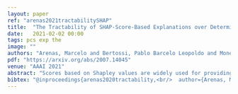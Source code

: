 ```yaml
---
layout: paper
ref: "arenas2021tractabilitySHAP"
title:  "The Tractability of SHAP-Score-Based Explanations over Deterministic and Decomposable Boolean Circuits"
date:   2021-02-02 00:00
tags: pcs exp the
image: ""
authors: "Arenas, Marcelo and Bertossi, Pablo Barcelo Leopoldo and Monet, Mikael"
pdf: "https://arxiv.org/abs/2007.14045"
venue: "AAAI 2021"
abstract: "Scores based on Shapley values are widely used for providing explanations to classification results over machine learning models. A prime example of this is the influential SHAP-score, a version of the Shapley value that can help explain the result of a learned model on a specific entity by assigning a score to every feature. While in general computing Shapley values is a computationally intractable problem, it has recently been claimed that the SHAP-score can be computed in polynomial time over the class of decision trees. In this paper, we provide a proof of a stronger result over Boolean models: the SHAP-score can be computed in polynomial time over deterministic and decomposable Boolean circuits. Such circuits, also known as tractable Boolean circuits, generalize a wide range of Boolean circuits and binary decision diagrams classes, including binary decision trees, Ordered Binary Decision Diagrams (OBDDs) and Free Binary Decision Diagrams (FBDDs). We also establish the computational limits of the notion of SHAP-score by observing that, under a mild condition, computing it over a class of Boolean models is always polynomially as hard as the model counting problem for that class. This implies that both determinism and decomposability are essential properties for the circuits that we consider, as removing one or the other renders the problem of computing the SHAP-score intractable (namely, #P-hard)."
bibtex: "@inproceedings{arenas2020tractability,<br/>  author={Arenas, Marcelo and Bertossi, Pablo Barcel{\'o} Leopoldo and Monet, Mika{\"e}l},<br/>  title     = {The Tractability of SHAP-scores over Deterministic and Decomposable Boolean Circuits<br/>               Maps},<br/>  booktitle = {{AAAI}},<br/>  pages     = {4547--4555},<br/>  publisher = {{AAAI} Press},<br/>  year      = {2021}<br/>}"
---
```

